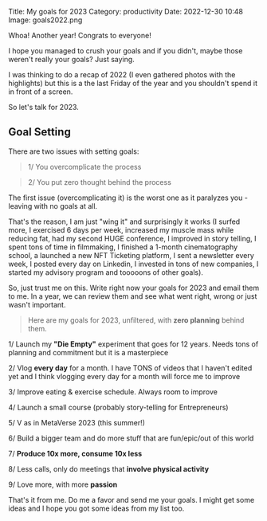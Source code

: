 Title: My goals for 2023
Category: productivity
Date: 2022-12-30 10:48
Image: goals2022.png

Whoa! Another year! Congrats to everyone! 

I hope you managed to crush your goals and if you didn't, maybe those weren't really your goals? Just saying. 

I was thinking to do a recap of 2022 (I even gathered photos with the highlights) but this is a the last Friday of the year and you shouldn't spend it in front of a screen.

So let's talk for 2023. 

## Goal Setting

There are two issues with setting goals:

> 1/ You overcomplicate the process

> 2/ You put zero thought behind the process

The first issue (overcomplicating it) is the worst one as it paralyzes you - leaving with no goals at all. 

That's the reason, I am just "wing it" and surprisingly it works (I surfed more, I exercised 6 days per week, increased my muscle mass while reducing fat, had my second HUGE conference, I improved in story telling, I spent tons of time in filmmaking, I finished a 1-month cinematography school, a launched a new NFT Ticketing platform, I sent a newsletter every week, I posted every day on Linkedin, I invested in tons of new companies, I started my advisory program and tooooons of other goals).

So, just trust me on this. Write right now your goals for 2023 and email them to me. In a year, we can review them and see what went right, wrong or just wasn't important.

> Here are my goals for 2023, unfiltered, with **zero planning** behind them. 

1/ Launch my **"Die Empty"** experiment that goes for 12 years. Needs tons of planning and commitment but it is a masterpiece

2/ Vlog **every day** for a month. I have TONS of videos that I haven't edited yet and I think vlogging every day for a month will force me to improve

3/ Improve eating & exercise schedule. Always room to improve

4/ Launch a small course (probably story-telling for Entrepreneurs)

5/ V as in MetaVerse 2023 (this summer!)

6/ Build a bigger team and do more stuff that are fun/epic/out of this world

7/ **Produce 10x more, consume 10x less**

8/ Less calls, only do meetings that **involve physical activity**

9/ Love more, with more **passion**



That's it from me. Do me a favor and send me your goals. I might get some ideas and I hope you got some ideas from my list too. 


